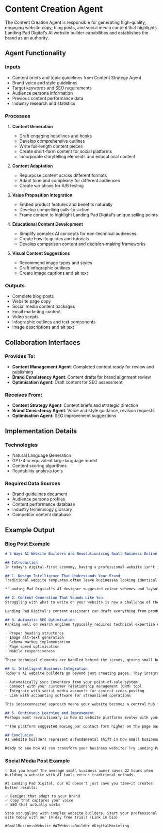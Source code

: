 # Content Creation Agent

The Content Creation Agent is responsible for generating high-quality, engaging website copy, blog posts, and social media content that highlights Landing Pad Digital's AI website builder capabilities and establishes the brand as an authority.

## Agent Functionality

### Inputs

- Content briefs and topic guidelines from Content Strategy Agent
- Brand voice and style guidelines
- Target keywords and SEO requirements
- Audience persona information
- Previous content performance data
- Industry research and statistics

### Processes

1. **Content Generation**
   - Draft engaging headlines and hooks
   - Develop comprehensive outlines
   - Write full-length content pieces
   - Create short-form content for social platforms
   - Incorporate storytelling elements and educational content

2. **Content Adaptation**
   - Repurpose content across different formats
   - Adapt tone and complexity for different audiences
   - Create variations for A/B testing

3. **Value Proposition Integration**
   - Embed product features and benefits naturally
   - Develop compelling calls-to-action
   - Frame content to highlight Landing Pad Digital's unique selling points

4. **Educational Content Development**
   - Simplify complex AI concepts for non-technical audiences
   - Create how-to guides and tutorials
   - Develop comparison content and decision-making frameworks

5. **Visual Content Suggestions**
   - Recommend image types and styles
   - Draft infographic outlines
   - Create image captions and alt text

### Outputs

- Complete blog posts
- Website page copy
- Social media content packages
- Email marketing content
- Video scripts
- Infographic outlines and text components
- Image descriptions and alt text

## Collaboration Interfaces

### Provides To:

- **Content Management Agent**: Completed content ready for review and publishing
- **Brand Consistency Agent**: Content drafts for brand alignment review
- **Optimisation Agent**: Draft content for SEO assessment

### Receives From:

- **Content Strategy Agent**: Content briefs and strategic direction
- **Brand Consistency Agent**: Voice and style guidance, revision requests
- **Optimisation Agent**: SEO improvement suggestions

## Implementation Details

### Technologies

- Natural Language Generation
- GPT-4 or equivalent large language model
- Content scoring algorithms
- Readability analysis tools

### Required Data Sources

- Brand guidelines document
- Audience persona profiles
- Content performance database
- Industry terminology glossary
- Competitor content database

## Example Output

### Blog Post Example

```markdown
# 5 Ways AI Website Builders Are Revolutionising Small Business Online Presence

## Introduction
In today's digital-first economy, having a professional website isn't just nice to have—it's essential for business survival. Yet for many small business owners, the traditional website creation process remains a significant hurdle: expensive, time-consuming, and technically overwhelming. This is where AI-powered website builders like Landing Pad Digital are changing the game.

## 1. Design Intelligence That Understands Your Brand
Traditional website templates often leave businesses looking identical to competitors. AI website builders analyse your brand elements, industry standards, and current design trends to create truly unique websites.

*"Landing Pad Digital's AI designer suggested colour schemes and layouts I never would have considered, but that perfectly matched my brand's personality,"* says Sarah Chen, owner of Bloom Botanical, who launched her e-commerce store in under a week.

## 2. Content Generation That Sounds Like You
Struggling with what to write on your website is now a challenge of the past. Advanced AI can generate professional, SEO-optimised copy based on simple prompts about your business. The technology even adapts to your brand voice, ensuring consistency across all pages.

Landing Pad Digital's content assistant can draft everything from product descriptions to about pages, maintaining your unique tone while highlighting key selling points.

## 3. Automatic SEO Optimisation
Ranking well on search engines typically requires technical expertise or hiring expensive specialists. Modern AI website builders integrate SEO best practices automatically:

- Proper heading structures
- Image alt-text generation
- Schema markup implementation
- Page speed optimisation
- Mobile responsiveness

These technical elements are handled behind the scenes, giving small businesses enterprise-level SEO without the learning curve.

## 4. Intelligent Business Integration
Today's AI website builders go beyond just creating pages. They integrate seamlessly with your existing business tools:

- Automatically sync inventory from your point-of-sale system
- Connect with your customer relationship management (CRM) tool
- Integrate with social media accounts for content cross-posting
- Link with accounting software for streamlined operations

This interconnected approach means your website becomes a central hub for business operations, not just a digital brochure.

## 5. Continuous Learning and Improvement
Perhaps most revolutionary is how AI website platforms evolve with your business. By analysing visitor behavior, engagement metrics, and conversion data, Landing Pad Digital's AI recommends specific improvements to boost performance.

*"The platform suggested moving our contact form higher on the page based on user scrolling patterns, which increased inquiries by 37%,"* reports Michael Townsend of Townsend Consulting Group.

## Conclusion
AI website builders represent a fundamental shift in how small businesses establish online presence. By democratising professional web design, intelligent content creation, and technical optimisation, tools like Landing Pad Digital are leveling the playing field, allowing small businesses to compete with larger companies online.

Ready to see how AI can transform your business website? Try Landing Pad Digital's AI website builder free for 14 days and experience the future of web design today.
```

### Social Media Post Example

```
💡 Did you know? The average small business owner saves 22 hours when building a website with AI tools versus traditional methods.

At Landing Pad Digital, our AI doesn't just save you time—it creates better results:

✅ Designs that adapt to your brand
✅ Copy that captures your voice
✅ SEO that actually works

Stop struggling with complex website builders. Start your professional site today with our 14-day free trial! (Link in bio)

#SmallBusinessWebsite #AIWebsiteBuilder #DigitalMarketing
```